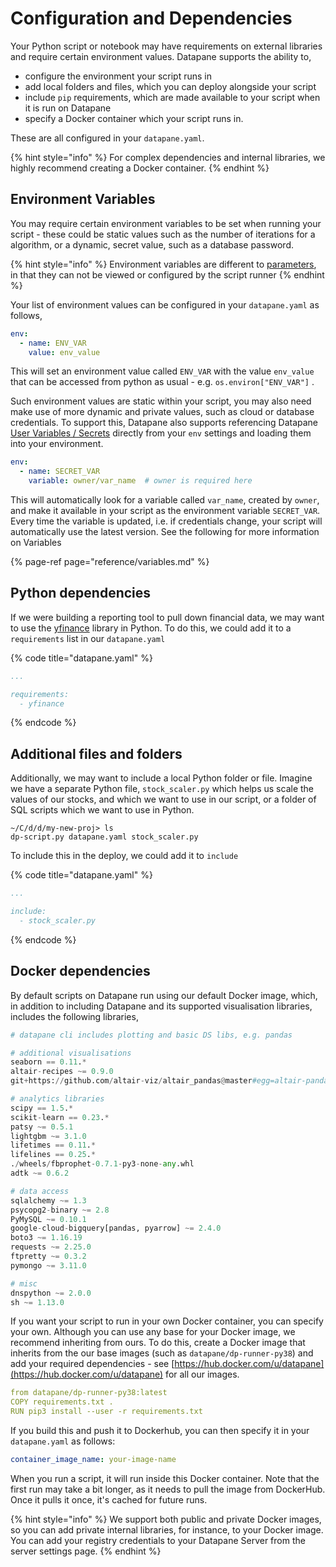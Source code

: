 # Configuration and Dependencies

Your Python script or notebook may have requirements on external libraries and require certain environment values. Datapane supports the ability to,

* configure the environment your script runs in
* add local folders and files, which you can deploy alongside your script
* include `pip` requirements, which are made available to your script when it is run on Datapane
* specify a Docker container which your script runs in. 

These are all configured in your `datapane.yaml`.

{% hint style="info" %}
For complex dependencies and internal libraries, we highly recommend creating a Docker container.
{% endhint %}

## Environment Variables

You may require certain environment variables to be set when running your script - these could be static values such as the number of iterations for a algorithm, or a dynamic, secret value, such as a database password.

{% hint style="info" %}
Environment variables are different to [parameters](reference/scripts/parameters.md), in that they can not be viewed or configured by the script runner
{% endhint %}

Your list of environment values can be configured in your `datapane.yaml` as follows,

```yaml
env:
  - name: ENV_VAR
    value: env_value
```

This will set an environment value called `ENV_VAR` with the value `env_value` that can be accessed from python as usual - e.g. `os.environ["ENV_VAR"]` .

Such environment values are static within your script, you may also need make use of more dynamic and private values, such as cloud or database credentials. To support this, Datapane also supports referencing Datapane [User Variables / Secrets](reference/variables.md) directly from your `env` settings and loading them into your environment.

```yaml
env:
  - name: SECRET_VAR
    variable: owner/var_name  # owner is required here
```

This will automatically look for a variable called `var_name`, created by `owner`, and make it available in your script as the environment variable `SECRET_VAR`. Every time the variable is updated, i.e. if credentials change, your script will automatically use the latest version. See the following for more information on Variables

{% page-ref page="reference/variables.md" %}

## Python dependencies

If we were building a reporting tool to pull down financial data, we may want to use the [yfinance](https://pypi.org/project/yfinance/) library in Python. To do this, we could add it to a `requirements` list in our `datapane.yaml`

{% code title="datapane.yaml" %}
```yaml
...

requirements:
  - yfinance
```
{% endcode %}

## Additional files and folders

Additionally, we may want to include a local Python folder or file. Imagine we have a separate Python file, `stock_scaler.py` which helps us scale the values of our stocks, and which we want to use in our script, or a folder of SQL scripts which we want to use in Python.

```text
~/C/d/d/my-new-proj> ls
dp-script.py datapane.yaml stock_scaler.py
```

To include this in the deploy, we could add it to `include` 

{% code title="datapane.yaml" %}
```yaml
...

include:
  - stock_scaler.py
```
{% endcode %}

## Docker dependencies

By default scripts on Datapane run using our default Docker image, which, in addition to including Datapane and its supported visualisation libraries, includes the following libraries,

```python
# datapane cli includes plotting and basic DS libs, e.g. pandas

# additional visualisations
seaborn == 0.11.*
altair-recipes ~= 0.9.0
git+https://github.com/altair-viz/altair_pandas@master#egg=altair-pandas

# analytics libraries
scipy == 1.5.*
scikit-learn == 0.23.*
patsy ~= 0.5.1
lightgbm ~= 3.1.0
lifetimes == 0.11.*
lifelines == 0.25.*
./wheels/fbprophet-0.7.1-py3-none-any.whl
adtk ~= 0.6.2

# data access
sqlalchemy ~= 1.3
psycopg2-binary ~= 2.8
PyMySQL ~= 0.10.1
google-cloud-bigquery[pandas, pyarrow] ~= 2.4.0
boto3 ~= 1.16.19
requests ~= 2.25.0
ftpretty ~= 0.3.2
pymongo ~= 3.11.0

# misc
dnspython ~= 2.0.0
sh ~= 1.13.0
```

If you want your script to run in your own Docker container, you can specify your own. Although you can use any base for your Docker image, we recommend inheriting from ours. To do this, create a Docker image that inherits from the our base images \(such as `datapane/dp-runner-py38`\) and add your required dependencies - see [https://hub.docker.com/u/datapane](https://hub.docker.com/u/datapane) for all our images.

```yaml
from datapane/dp-runner-py38:latest
COPY requirements.txt .
RUN pip3 install --user -r requirements.txt
```

If you build this and push it to Dockerhub, you can then specify it in your `datapane.yaml` as follows:

```yaml
container_image_name: your-image-name
```

When you run a script, it will run inside this Docker container. Note that the first run may take a bit longer, as it needs to pull the image from DockerHub. Once it pulls it once, it's cached for future runs.

{% hint style="info" %}
We support both public and private Docker images, so you can add private internal libraries, for instance, to your Docker image. You can add your registry credentials to your Datapane Server from the server settings page.
{% endhint %}

